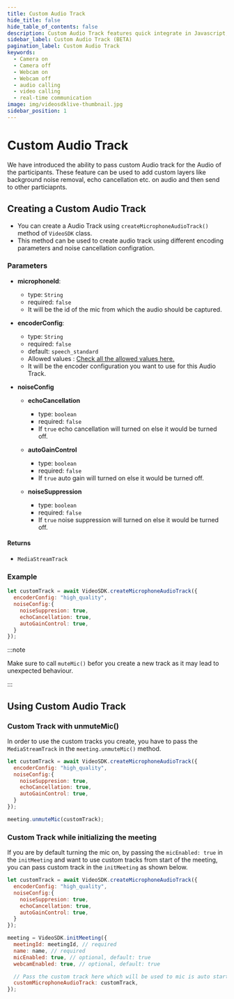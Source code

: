 ```yaml
---
title: Custom Audio Track
hide_title: false
hide_table_of_contents: false
description: Custom Audio Track features quick integrate in Javascript, React JS, Android, IOS, React Native, Flutter with Video SDK to add live video & audio conferencing to your applications.
sidebar_label: Custom Audio Track (BETA)
pagination_label: Custom Audio Track
keywords:
  - Camera on
  - Camera off
  - Webcam on
  - Webcam off
  - audio calling
  - video calling
  - real-time communication
image: img/videosdklive-thumbnail.jpg
sidebar_position: 1
---
```


# Custom Audio Track

We have introduced the ability to pass custom Audio track for the Audio of the participants. These feature can be used to add custom layers like background noise removal, echo cancellation etc. on audio and then send to other particiapnts.

## Creating a Custom Audio Track

- You can create a Audio Track using `createMicrophoneAudioTrack()` method of `VideoSDK` class.
- This method can be used to create audio track using different encoding parameters and noise cancellation configration.

### Parameters

- **microphoneId**:
  - type: `String`
  - required: `false`
  - It will be the id of the mic from which the audio should be captured. 

- **encoderConfig**:
  - type: `String`
  - required: `false`
  - default: `speech_standard`
  - Allowed values : [Check all the allowed values here.](./encoding-profiles#encoding-profiles-for-audio-track)
  - It will be the encoder configuration you want to use for this Audio Track. 

- **noiseConfig**
  - **echoCancellation**
    - type: `boolean`
    - required: `false`
    - If `true` echo cancellation will turned on else it would be turned off.

  - **autoGainControl**
    - type: `boolean`
    - required: `false`
    - If `true` auto gain will turned on else it would be turned off.
  
  - **noiseSuppression**
    - type: `boolean`
    - required: `false`
    - If `true` noise suppression will turned on else it would be turned off.

#### Returns

- `MediaStreamTrack`

### Example

```javascript
let customTrack = await VideoSDK.createMicrophoneAudioTrack({
  encoderConfig: "high_quality",
  noiseConfig:{
    noiseSuppresion: true,
    echoCancellation: true,
    autoGainControl: true,
  }
});
```

:::note

Make sure to call `muteMic()` befor you create a new track as it may lead to unexpected behaviour.

:::

## Using Custom Audio Track

### Custom Track with unmuteMic()

In order to use the custom tracks you create, you have to pass the `MediaStreamTrack` in the `meeting.unmuteMic()` method.

```javascript
let customTrack = await VideoSDK.createMicrophoneAudioTrack({
  encoderConfig: "high_quality",
  noiseConfig:{
    noiseSuppresion: true,
    echoCancellation: true,
    autoGainControl: true,
  }
});

meeting.unmuteMic(customTrack);
```

### Custom Track while initializing the meeting

If you are by default turning the mic on, by passing the `micEnabled: true` in the `initMeeting` and want to use custom tracks from start of the meeting, you can pass custom track in the `initMeeting` as shown below.

```javascript
let customTrack = await VideoSDK.createMicrophoneAudioTrack({
  encoderConfig: "high_quality",
  noiseConfig:{
    noiseSuppresion: true,
    echoCancellation: true,
    autoGainControl: true,
  }
});

meeting = VideoSDK.initMeeting({
  meetingId: meetingId, // required
  name: name, // required
  micEnabled: true, // optional, default: true
  webcamEnabled: true, // optional, default: true

  // Pass the custom track here which will be used to mic is auto started
  customMicrophoneAudioTrack: customTrack, 
});
```